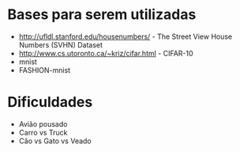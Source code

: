 # Bases para serem utilizadas
* http://ufldl.stanford.edu/housenumbers/ -  The Street View House Numbers (SVHN) Dataset
* http://www.cs.utoronto.ca/~kriz/cifar.html - CIFAR-10
* mnist
* FASHION-mnist

# Dificuldades
* Avião pousado
* Carro vs Truck
* Cão vs Gato vs Veado